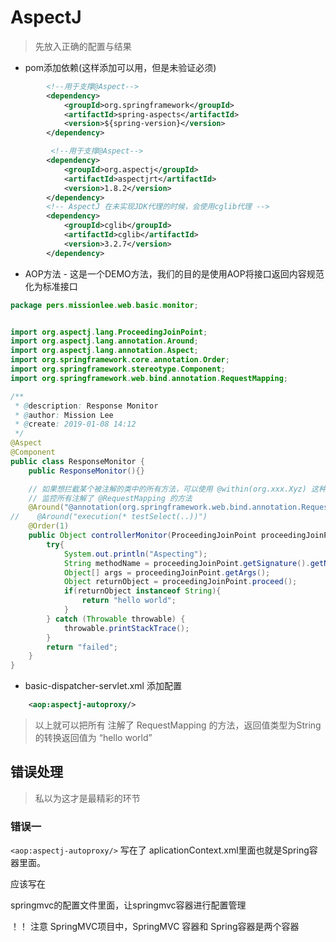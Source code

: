 # AspectJ

> 先放入正确的配置与结果

- pom添加依赖(这样添加可以用，但是未验证必须)
```xml
        <!--用于支撑@Aspect-->
        <dependency>
            <groupId>org.springframework</groupId>
            <artifactId>spring-aspects</artifactId>
            <version>${spring-version}</version>
        </dependency>

         <!--用于支撑@Aspect-->
        <dependency>
            <groupId>org.aspectj</groupId>
            <artifactId>aspectjrt</artifactId>
            <version>1.8.2</version>
        </dependency>
        <!-- AspectJ 在未实现JDK代理的时候，会使用cglib代理 -->
        <dependency>
            <groupId>cglib</groupId>
            <artifactId>cglib</artifactId>
            <version>3.2.7</version>
        </dependency>
```
- AOP方法 - 这是一个DEMO方法，我们的目的是使用AOP将接口返回内容规范化为标准接口
```java
package pers.missionlee.web.basic.monitor;


import org.aspectj.lang.ProceedingJoinPoint;
import org.aspectj.lang.annotation.Around;
import org.aspectj.lang.annotation.Aspect;
import org.springframework.core.annotation.Order;
import org.springframework.stereotype.Component;
import org.springframework.web.bind.annotation.RequestMapping;

/**
 * @description: Response Monitor
 * @author: Mission Lee
 * @create: 2019-01-08 14:12
 */
@Aspect
@Component
public class ResponseMonitor {
    public ResponseMonitor(){}

    // 如果想拦截某个被注解的类中的所有方法，可以使用 @within(org.xxx.Xyz) 这种形式
    // 监控所有注解了 @RequestMapping 的方法
    @Around("@annotation(org.springframework.web.bind.annotation.RequestMapping)")
//    @Around("execution(* testSelect(..))")
    @Order(1)
    public Object controllerMonitor(ProceedingJoinPoint proceedingJoinPoint){
        try{
            System.out.println("Aspecting");
            String methodName = proceedingJoinPoint.getSignature().getName();
            Object[] args = proceedingJoinPoint.getArgs();
            Object returnObject = proceedingJoinPoint.proceed();
            if(returnObject instanceof String){
                return "hello world";
            }
        } catch (Throwable throwable) {
            throwable.printStackTrace();
        }
        return "failed";
    }
}
```

- basic-dispatcher-servlet.xml 添加配置
```xml
    <aop:aspectj-autoproxy/>
```

> 以上就可以把所有 注解了 RequestMapping 的方法，返回值类型为String的转换返回值为 “hello world”

## 错误处理

> 私以为这才是最精彩的环节

### 错误一

`<aop:aspectj-autoproxy/>` 写在了 aplicationContext.xml里面也就是Spring容器里面。

应该写在

springmvc的配置文件里面，让springmvc容器进行配置管理

！！ 注意 SpringMVC项目中，SpringMVC 容器和 Spring容器是两个容器
